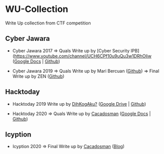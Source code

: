 # WU-Collection
Write Up collection from CTF competition

## Cyber Jawara 
* Cyber Jawara 2017 
=> Quals Write up by [Cyber Security IPB](https://www.youtube.com/channel/UCH6CPf10u9uQu3w1DRhOliw ([Google Docs](https://docs.google.com/document/d/1eaYeWbDRu8qS_UBqTRPUldurUeqey9CBusmWcGs7XAI/mobilebasic) | [Github](https://github.com/D4v1nc1-C0d3/WU-Collection/tree/master/Cyber%20Jawara/2017)) 

* Cyber Jawara 2019 
=> Quals Write up by Mari Bercuan ([Github](https://github.com/D4v1nc1-C0d3/WU-Collection/tree/master/Cyber%20Jawara/2019)) 
=> Final Write up by ZEN ([Github](https://github.com/D4v1nc1-C0d3/WU-Collection/tree/master/Cyber%20Jawara/2019))

## Hacktoday
* Hacktoday 2019
Write up by [DihKogAku?](http://tenesys.blogspot.com/2019/08/writeups-hacktoday-2019.html?m=1) ([Google Drive](https://drive.google.com/file/d/1P2iolk7YrooB22ZzI_Iv47NksljNoUj3/view?usp=drivesdk ) | [Github](https://github.com/D4v1nc1-C0d3/WU-Collection/tree/master/Hacktoday/2019)) 

* Hacktoday 2020 
=> Quals Write up by [Cacadosman](https://t.me/cacadosman) ([Google Docs](https://docs.google.com/document/d/1coPhIWAsZYCggXXt6vi96j85ImF6RUiOKfS6wJkly58/edit?usp=drivesdk ) | [Github](https://github.com/D4v1nc1-C0d3/WU-Collection/tree/master/Hacktoday/2020)) 

## Icyption 
* Icyption 2020 
=> Final Write up by [Cacadosman](https://abdullahnz.github.io/) ([Blog](https://abdullahnz.github.io/writeup/final/2020/08/06/writeup-final-icyption-2020.html)) 


